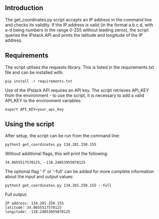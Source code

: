 ## Introduction
The get_coordinates.py script accepts an IP address in the command line and checks its validity. If the IP address is valid (in the format a.b.c.d, with a-d being numbers in the range 0-255 without leading zeros), the script queries the IPstack API and prints the latitude and longitude of the IP address.

## Requirements
The script utilises the requests library. This is listed in the requirements.txt file and can be installed with:

    pip install -r requirements.txt


Use of the IPstack API requires an API key. The script retrieves API_KEY from the environment - to use the script, it is necessary to add a valid API_KEY to the environment variables:

    export API_KEY=your_api_key


## Using the script
After setup, the script can be run from the command line:

    python3 get_coordinates.py 134.201.250.155

Without additional flags, this will print the following:

    34.0655517578125, -118.24053955078125

The optional flag '-f' or '-full' can be added for more complete information about the input and output values:

    python3 get_coordinates.py 134.201.250.155 --full

Full output:

    IP address: 134.201.250.155
    latitude: 34.0655517578125
    longitude: -118.24053955078125

